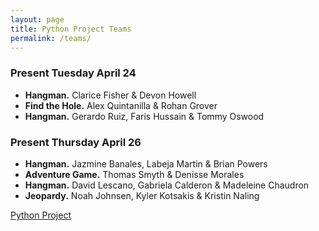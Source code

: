 ```yaml
---
layout: page
title: Python Project Teams
permalink: /teams/
---
```


### Present Tuesday April 24

- **Hangman.** Clarice Fisher & Devon Howell
- **Find the Hole.** Alex Quintanilla & Rohan Grover
- **Hangman.** Gerardo Ruiz, Faris Hussain & Tommy Oswood


### Present Thursday April 26
- **Hangman.** Jazmine Banales, Labeja Martin & Brian Powers 
- **Adventure Game.** Thomas Smyth & Denisse Morales
- **Hangman.** David Lescano, Gabriela Calderon & Madeleine Chaudron
- **Jeopardy.** Noah Johnsen, Kyler Kotsakis & Kristin Naling


[Python Project](http://hwheeler01.github.io/comp150/HW/Project.html)
